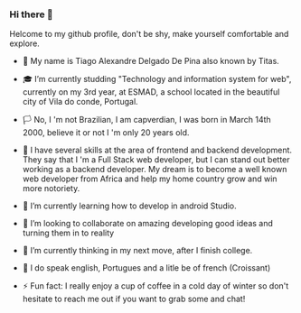 
### Hi there 👋
Helcome to my github profile, don't be shy, make yourself comfortable and explore. 

<div>
 
 - 🙋 My name is Tiago Alexandre Delgado De Pina also known by  Titas. 
 
 - 🎓 I’m currently  studding "Technology and information system for web", currently on my 3rd year, at ESMAD, a school located in the 
  beautiful city of Vila do conde, Portugal. 
  
 - 🏳️ No, I 'm not Brazilian, I am capverdian, I was born in March 14th 2000, believe it or not I 'm only 20 years old.
 
 - 🎇 I have several skills at the area of frontend and backend development. They say that I 'm a Full Stack web developer, but I can stand out 
  better working as a backend developer. My dream is to become a well known web developer from Africa and help my home country grow and win more notoriety.
 
 - 🌱 I’m currently learning how to develop in android Studio.
 
 - 👯 I’m looking to collaborate on amazing developing good ideas and turning them in to reality
 
 - 🤔 I’m currently thinking in my next move, after I finish college.
 
 - 👅 I do speak english, Portugues and a litle be of french (Croissant) 
 
 - ⚡ Fun fact: I really enjoy a cup of coffee in a cold day of winter  so don't hesitate to reach me out if you want to grab some and chat!
<div/>

